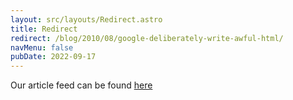 ```yaml
---
layout: src/layouts/Redirect.astro
title: Redirect
redirect: /blog/2010/08/google-deliberately-write-awful-html/
navMenu: false
pubDate: 2022-09-17
---
```

<div>
Our article feed can be found <a href="/blog/2010/08/google-deliberately-write-awful-html/">here</a>
</div>
